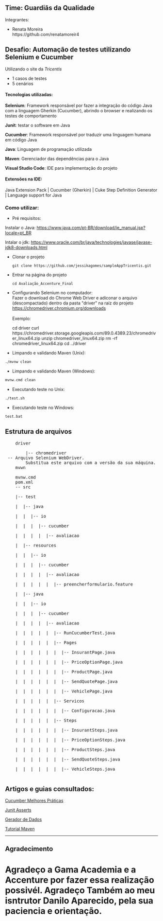 ## Time: Guardiãs da Qualidade

Integrantes: <br>
<ul>
      <li> Renata Moreira </li>
    https://github.com/renatamoreir4
</ul>

## Desafio: Automação de testes utilizando Selenium e Cucumber 

Utilizando o site da *Tricentis* 

- 1 casos de testes
- 5 cenários

#### Tecnologias utilizadas:

**Selenium**: Framework responsável por fazer a integração do código Java com a linguagem Gherkin (Cucumber), abrindo o browser e realizando os testes de comportamento

**Junit**: testar o software em Java

**Cucumber**: Framework responsável por traduzir uma linguagem humana em código Java

**Java**: Linguagem de programação utilizada

**Maven**: Gerenciador das dependências para o Java

**Visual Studio Code**: IDE para implementação do projeto 

#### Extensões na IDE:

Java Extension Pack | Cucumber (Gherkin) | Cuke Step Definition Generator | Language support for Java


### Como utilizar:
- Pré requisitos:

Instalar o Java: https://www.java.com/pt-BR/download/ie_manual.jsp?locale=pt_BR

Intalar o jdk: https://www.oracle.com/br/java/technologies/javase/javase-jdk8-downloads.html

- Clonar o projeto

  ```
  git clone https://github.com/jessikagomes/sampleAppTricentis.git
  ```

- Entrar na página do projeto

  ```
  cd Avaliação_Accenture_Final
  ```
- Configurando Selenium no computador:<br>
Fazer o download do Chrome Web Driver e adiconar o arquivo (descompactado) dentro da pasta "driver" na raíz do projeto<br>https://chromedriver.chromium.org/downloads<br>
<br>Exemplo:<br>

<ul>
cd driver
curl https://chromedriver.storage.googleapis.com/89.0.4389.23/chromedriver_linux64.zip
unzip chromedriver_linux64.zip
rm -rf chromedriver_linux64.zip
cd ../driver
</ul>

- Limpando e validando Maven (Unix):
```bash
./mvnw clean
```

- Limpando e validando Maven (Windows):
```bash
mvnw.cmd clean
```

- Executando teste no Unix:
```bash
./test.sh
```

- Executando teste no Windows:
```bash
test.bat
```

## Estrutura de arquivos

<pre>
    driver <br>
        |-- chromedriver<br> -- Arquivo Selenium WebDriver. 
        Substitua este arquivo com a versão da sua máquina.
    mvwn<br>
    mvnw.cmd
    pom.xml
    -- src
    
    |-- test
    
    |  |-- java
    
    |  |  |-- io
    
    |  |  |  |-- cucumber
    
    |  |  |  |  |-- avaliacao
    
    |  |-- resources
    
    |  |  |-- io
    
    |  |  |  |-- cucumber
    
    |  |  |  |  |-- avaliacao
    
    |  |  |  |  |  |-- preencherformulario.feature
      
    |  |-- java
    
    |  |  |-- io
    
    |  |  |  |-- cucumber
    
    |  |  |  |  |-- avaliacao
    
    |  |  |  |  |  |-- RunCucumberTest.java
    
    |  |  |  |  |  |-- Pages
    
    |  |  |  |  |  |  |-- InsurantPage.java
    
    |  |  |  |  |  |  |-- PriceOptionPage.java
    
    |  |  |  |  |  |  |-- ProductPage.java
    
    |  |  |  |  |  |  |-- SendQuotePage.java
    
    |  |  |  |  |  |  |-- VehiclePage.java
    
    |  |  |  |  |  |-- Servicos
    
    |  |  |  |  |  |  |-- Configuracao.java
    
    |  |  |  |  |  |-- Steps
    
    |  |  |  |  |  |  |-- InsurantSteps.java
    
    |  |  |  |  |  |  |-- PriceOptionSteps.java
    
    |  |  |  |  |  |  |-- ProductSteps.java
    
    |  |  |  |  |  |  |-- SendQuoteSteps.java
    
    |  |  |  |  |  |  |-- VehicleSteps.java

</pre>

## ​Artigos e guias consultados: 

[Cucumber Melhores Práticas](https://cucumber.io/docs/cucumber/)

[Junit Asserts ](https://junit.org/junit5/docs/current/user-guide/)

[Gerador de Dados](https://www.4devs.com.br/gerador_de_pessoas)

[Tutorial Maven](https://www.devmedia.com.br/introducao-ao-maven/25128)

------
## Agradecimento

<h1>Agradeço a Gama Academia e a Accenture por fazer essa realização possivél. Agradeço Também ao meu isntrutor Danilo Aparecido, pela sua paciencia e orientação.</h1>